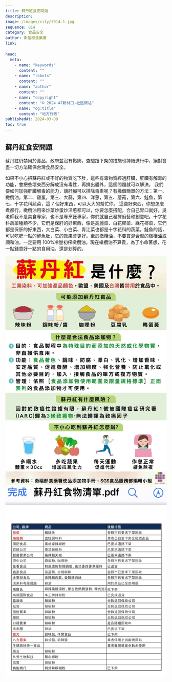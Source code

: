 ```yaml
---
title: 蘇丹紅食安問題
description:
image: /images/city/t014-1.jpg
sequence: 014
category: 食品安全
author: 衛福部食藥署
link:

head:
  meta:
    - name: "keywords"
      content: ""
    - name: "robots"
      content: ""
    - name: "author"
      content: ""
    - name: "copyright"
      content: "© 2024 A7新林口-社區網站"
    - name: "og:title"
      content: "地方行政"
publishedAt: 2024-03-09
toc: true
---
```


## 蘇丹紅食安問題

蘇丹紅仍禁用於食品，政府並沒有鬆綁，查驗跟下架的措施也持續進行中，絕對會盡一切方法確保台灣食品安全。

如果不小心把蘇丹紅或不好的物質吃下肚，這些有毒物質經過肝臟，肝臟有解毒的功能，會把些壞東西分解成沒有毒性，再排出體外，這個問題就可以解決。
我們要如何加強肝臟解毒的能力，讓肝臟可以排除毒素呢？有幾個簡單的方法：第一、橄欖油，第二、雞蛋，第三、大蒜，第四、洋蔥，第五、蘑菇，第六、鮭魚，第七、十字花科蔬菜，這 7 個好東西，可以大大的幫忙你。
這些好東西，你想怎麼煮都行，橄欖油用來炒菜炒蛋炒洋蔥都可以，你要怎麼搭配，合自己胃口就好。吳老師我不是美食專家，也不是專烹飪專家，你們就自己發揮廚藝和創意吧。十字花科蔬菜種類不少，它們是保肝的好東西，像是高麗菜、白花椰菜、綠花椰菜，它們都是保肝的好東西，大白菜、小白菜、青江菜也都是十字花科的蔬菜。鮭魚的話，可以吃肥一點的鮭魚肚，它的效果會更好。至於橄欖油，不要買混合型的橄欖油或調和油，一定要用 100%冷壓初榨橄欖油。現在橄欖油不算貴，為了小命著想，花一點錢買好一點的食用油，還是划算的。

![t014-1.jpeg](/images/city/t014-1.jpg)
![t014-2.jpeg](/images/city/t014-2.jpg)
